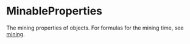 # MinableProperties

The mining properties of objects. For formulas for the mining time, see [mining](https://wiki.factorio.com/Mining).

